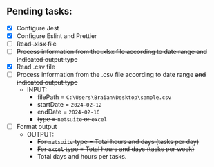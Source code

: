 ## Pending tasks:
- [X] Configure Jest
- [X] Configure Eslint and Prettier
- [ ] ~~Read .xlsx file~~
- [ ] ~~Process information from the .xlsx file according to date range and indicated output type~~
- [X] Read .csv file
- [ ] Process information from the .csv file according to date range ~~and indicated output type~~
  - INPUT:
    - filePath = `C:\Users\Braian\Desktop\sample.csv`
    - startDate = `2024-02-12`
    - endDate = `2024-02-16`
    - ~~type = `netsuite` or `excel`~~
- [ ] Format output
  - OUTPUT:
    - ~~For `netsuite` type = Total hours and days (tasks per day)~~
    - ~~For `excel` type = Total hours and days (tasks per week)~~
    - Total days and hours per tasks.